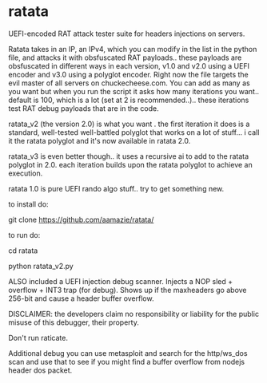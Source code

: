 # ratata
UEFI-encoded RAT attack tester suite for headers injections on servers.

Ratata takes in an IP, an IPv4, which you can modify in the list in the python file, and attacks it with obsfuscated RAT payloads.. these payloads are obsfuscated in different ways in each version, v1.0 and v2.0 using a UEFI encoder and v3.0 using a polyglot encoder. Right now the file targets the evil master of all servers on chuckecheese.com. You can add as many as you want but when you run the script it asks how many iterations you want.. default is 100, which is a lot (set at 2 is recommended..).. these iterations test RAT debug payloads that are in the code.

ratata_v2 (the version 2.0) is what you want . the first iteration it does is a standard, well-tested well-battled polyglot that works on a lot of stuff...
i call it the ratata polyglot and it's now available in ratata 2.0.

ratata_v3 is even better though.. it uses a recursive ai to add to the ratata polyglot in 2.0. each iteration builds upon the ratata polyglot to achieve an execution.

ratata 1.0 is pure UEFI rando algo stuff.. try to get something new.

to install do:

git clone https://github.com/aamazie/ratata/

to run do:

cd ratata

python ratata_v2.py


ALSO included a UEFI injection debug scanner. Injects a NOP sled + overflow + INT3 trap (for debug). Shows up if the maxheaders go above 256-bit and cause a header buffer overflow.


DISCLAIMER: the developers claim no responsibility or liability for the public misuse of this debugger, their property.

Don't run raticate.

Additional debug you can use metasploit and search for the http/ws_dos scan and use that to see if you might find a buffer overflow from nodejs header dos packet.
